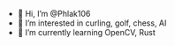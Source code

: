- 👋 Hi, I’m @Phlak106
- 👀 I’m interested in curling, golf, chess, AI
- 🌱 I’m currently learning OpenCV, Rust

<!---
Phlak106/Phlak106 is a ✨ special ✨ repository because its `README.md` (this file) appears on your GitHub profile.
You can click the Preview link to take a look at your changes.
--->
